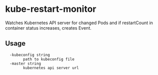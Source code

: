 # kube-restart-monitor

Watches Kubernetes API server for changed Pods and if restartCount in container status increases, creates Event.

## Usage

```
  -kubeconfig string
    	path to kubeconfig file
  -master string
    	kubernetes api server url
```
